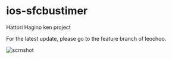 # ios-sfcbustimer
Hattori Hagino ken project

For the latest update, please go to the feature branch of leochoo.


![scrnshot](https://imgur.com/a/Y77oObS)
